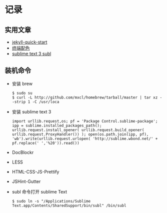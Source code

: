 # 记录

## 实用文章
 - [jekyll-quick-start](http://jekyllbootstrap.com/usage/jekyll-quick-start.html)
 - [终端配色](https://github.com/altercation/solarized)
 - [sublime text 3 subl](http://feliving.github.io/Sublime-Text-3-Documentation/osx_command_line.html)

## 装机命令

 - 安装 brew

    ```
    $ sudo su
    $ curl -L http://github.com/mxcl/homebrew/tarball/master | tar xz --strip 1 -C /usr/loca
    ```
 - 安装 sublime text 3

    ```
    import urllib.request,os; pf = 'Package Control.sublime-package'; ipp = sublime.installed_packages_path(); urllib.request.install_opener( urllib.request.build_opener( urllib.request.ProxyHandler()) ); open(os.path.join(ipp, pf), 'wb').write(urllib.request.urlopen( 'http://sublime.wbond.net/' + pf.replace(' ','%20')).read())
    ```

  - DocBlockr
  - LESS
  - HTML-CSS-JS-Prettify
  - JSHint-Gutter

 - subl 命令打开 sublime Text

    ```
    $ sudo ln -s "/Applications/Sublime Text.app/Contents/SharedSupport/bin/subl" /bin/subl
    ```

